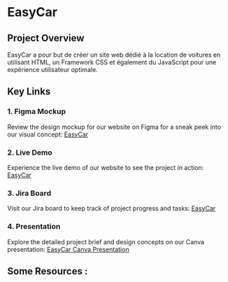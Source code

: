 # EasyCar

## Project Overview

EasyCar a pour but de créer un site web dédié à la location de voitures en utilisant HTML, un Framework CSS et également du JavaScript pour une expérience utilisateur optimale.

## Key Links

### 1. Figma Mockup

Review the design mockup for our website on Figma for a sneak peek into our visual concept: [EasyCar ](https://www.figma.com/file/qhyRTZjqQkEk6iVk7kpN1x/Untitled?type=design&node-id=0%3A1&mode=design&t=niAEQBD5VfqvoQ9I-1)

### 2. Live Demo

Experience the live demo of our website to see the project in action: [EasyCar](https://bouanani-soufiane.github.io/EasyCar/)

### 3. Jira Board

Visit our Jira board to keep track of project progress and tasks: [EasyCar](https://soufiane-bouanani.atlassian.net/jira/software/projects/EC/boards/10)

### 4. Presentation

Explore the detailed project brief and design concepts on our Canva presentation: [EasyCar Canva Presentation](.....)

## Some Resources :
